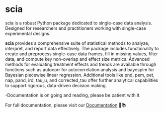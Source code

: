# scia

scia is a robust Python package dedicated to single-case data analysis. Designed for researchers and practitioners working with single-case experimental designs.

**scia** provides a comprehensive suite of statistical methods to analyze, interpret, and report data effectively. The package includes functionality to create and preprocess single-case data frames, fill in missing values, filter data, and compute key non-overlap and effect size metrics. Advanced methods for evaluating treatment effects and trends are available through functions such as autocorr for autocorrelation analysis and bayesplm for Bayesian piecewise linear regression. Additional tools like pnd, pem, pet, nap, pand, ird, tau_u, and corrected_tau offer further analytical capabilities to support rigorous, data-driven decision making.

-Documentation is on going and reading, please be patient with it.

For full documentation, please visit our [Documentation](https://ahsankhodami.github.io/scia/intro.html) 🚀📚
